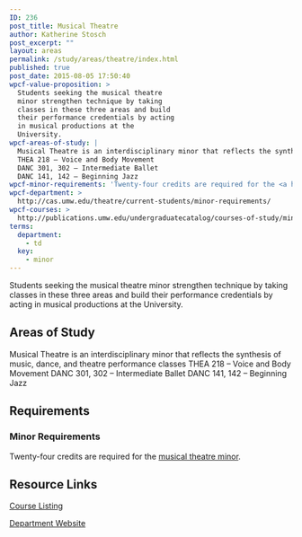 ```yaml
---
ID: 236
post_title: Musical Theatre
author: Katherine Stosch
post_excerpt: ""
layout: areas
permalink: /study/areas/theatre/index.html
published: true
post_date: 2015-08-05 17:50:40
wpcf-value-proposition: >
  Students seeking the musical theatre
  minor strengthen technique by taking
  classes in these three areas and build
  their performance credentials by acting
  in musical productions at the
  University.
wpcf-areas-of-study: |
  Musical Theatre is an interdisciplinary minor that reflects the synthesis of music, dance, and theatre performance classes
  THEA 218 – Voice and Body Movement
  DANC 301, 302 – Intermediate Ballet
  DANC 141, 142 – Beginning Jazz
wpcf-minor-requirements: 'Twenty-four credits are required for the <a href="http://publications.umw.edu/undergraduatecatalog/courses-of-study/minors/must/">musical theatre minor</a>.'
wpcf-department: >
  http://cas.umw.edu/theatre/current-students/minor-requirements/
wpcf-courses: >
  http://publications.umw.edu/undergraduatecatalog/courses-of-study/minors/must/
terms:
  department:
    - td
  key:
    - minor
---
```


<!-- Types Custom Fields: -->

<!-- value-proposition -->
Students seeking the musical theatre minor strengthen technique by taking classes in these three areas and build their performance credentials by acting in musical productions at the University.
<!-- End value-proposition -->

<!-- areas-of-study -->
## Areas of Study
Musical Theatre is an interdisciplinary minor that reflects the synthesis of music, dance, and theatre performance classes THEA 218 – Voice and Body Movement DANC 301, 302 – Intermediate Ballet DANC 141, 142 – Beginning Jazz
<!-- End areas-of-study -->

<!-- requirements -->
## Requirements

<!-- minor-requirements -->
### Minor Requirements
Twenty-four credits are required for the [musical theatre minor](http://publications.umw.edu/undergraduatecatalog/courses-of-study/minors/must/).
<!-- End minor-requirements -->

<!-- End requirements -->

<!-- resource-links -->
## Resource Links

<!-- courses -->
[Course Listing](http://publications.umw.edu/undergraduatecatalog/courses-of-study/minors/must/)

<!-- End courses -->


<!-- department -->
[Department Website](http://cas.umw.edu/theatre/current-students/minor-requirements/)

<!-- End department -->

<!-- End resource-links -->

<!-- End Types Custom Fields -->